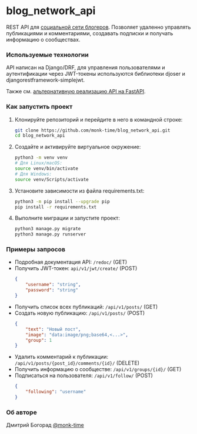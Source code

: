 # blog_network_api
REST API для [социальной сети блогеров](https://github.com/monk-time/blog_network). Позволяет удаленно управлять публикациями и комментариями, создавать подписки и получать информацию о сообществах.

### Используемые технологии
API написан на Django/DRF, для управления пользователями и аутентификации через JWT-токены используются библиотеки djoser и djangorestframework-simplejwt.

Также см. [альтернативную реализацию API на FastAPI](https://github.com/monk-time/blog_network_fastapi).

### Как запустить проект
1. Клонируйте репозиторий и перейдите в него в командной строке:
    ```bash
    git clone https://github.com/monk-time/blog_network_api.git
    cd blog_network_api
    ```

2. Cоздайте и активируйте виртуальное окружение:
    ```bash
    python3 -m venv venv
    # Для Linux/macOS:
    source venv/bin/activate
    # Для Windows:
    source venv/Scripts/activate
    ```

3. Установите зависимости из файла requirements.txt:
    ```bash
    python3 -m pip install --upgrade pip
    pip install -r requirements.txt
    ```

4. Выполните миграции и запустите проект:
    ```bash
    python3 manage.py migrate
    python3 manage.py runserver
    ```

### Примеры запросов
- Подробная документация API: `/redoc/` (GET)
- Получить JWT-токен: `api/v1/jwt/create/` (POST)
    ```json
    {
        "username": "string",
        "password": "string"
    }
    ```
- Получить список всех публикаций: `/api/v1/posts/` (GET)
- Создать новую публикацию: `/api/v1/posts/` (POST)
    ```json
    {
        "text": "Новый пост",
        "image": "data:image/png;base64,<...>",
        "group": 1
    }
    ```
- Удалить комментарий к публикации: `/api/v1/posts/{post_id}/comments/{id}/` (DELETE)
- Получить информацию о сообществе: `/api/v1/groups/{id}/` (GET)
- Подписаться на пользователя: `/api/v1/follow/` (POST)
    ```json
    {
        "following": "username"
    }
    ```

### Об авторе
Дмитрий Богорад [@monk-time](https://github.com/monk-time)
